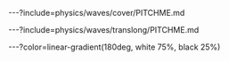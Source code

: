 ---?include=physics/waves/cover/PITCHME.md

---?include=physics/waves/translong/PITCHME.md

---?color=linear-gradient(180deg, white 75%, black 25%)
